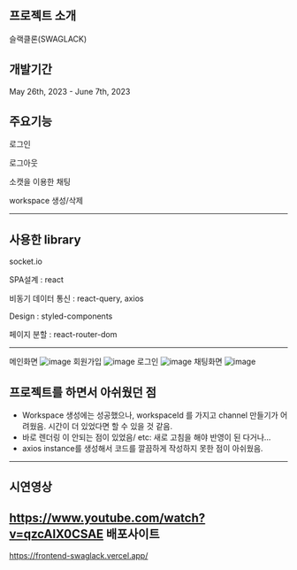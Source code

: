 프로젝트 소개
-----------------------
슬랙클론(SWAGLACK)

개발기간
---------------------
May 26th, 2023 - June 7th, 2023

주요기능
-------------------------
로그인 

로그아웃

소캣을 이용한 채팅

workspace 생성/삭제 

-----------------------------

사용한 library
-----------------------------
socket.io 

SPA설계 : react

비동기 데이터 통신 : react-query, axios

Design : styled-components

페이지 분할 : react-router-dom



___________________________________________

메인화면
![image](https://github.com/swaglack/frontend/assets/115998794/296c8192-e805-4492-96c4-053a8a9346be)
회원가입
![image](https://github.com/swaglack/frontend/assets/115998794/9b10d52a-1678-42cd-baf0-c5bba08d11d7)
로그인
![image](https://github.com/swaglack/frontend/assets/115998794/bdc61e01-46f8-4c89-afbb-ccdaa6c963a0)
채팅화면
![image](https://github.com/swaglack/frontend/assets/115998794/88c45294-cd3a-4ba0-9f73-f3e188cf59cc)


프로젝트를 하면서 아쉬웠던 점 
---------------------------------------------
- Workspace 생성에는 성공했으나, workspaceId 를 가지고 channel 만들기가 어려웠음. 시간이 더 있었다면 할 수 있을 것 같음.
- 바로 렌더링 이 안되는 점이 있었음/ etc: 새로 고침을 해야 반영이 된 다거나…
- axios instance를 생성해서 코드를 깔끔하게 작성하지 못한 점이 아쉬웠음.
_________________________________________________________
시연영상 
-------------------------------
https://www.youtube.com/watch?v=qzcAIX0CSAE
배포사이트
-------------------------------
https://frontend-swaglack.vercel.app/


